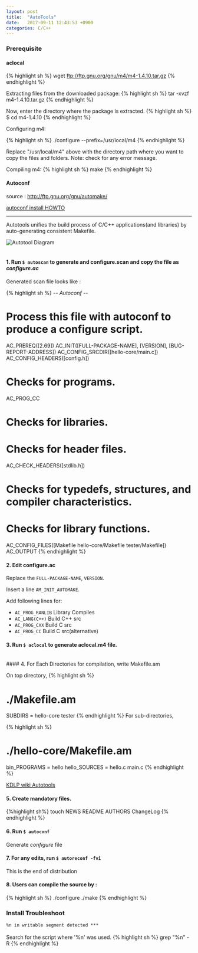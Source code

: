 ```yaml
---
layout: post
title:  "AutoTools"
date:   2017-09-11 12:43:53 +0900
categories: C/C++
---
```




### Prerequisite


#### aclocal
{% highlight sh %}
wget ftp://ftp.gnu.org/gnu/m4/m4-1.4.10.tar.gz
{% endhighlight %}

Extracting files from the downloaded package:
{% highlight sh %}
tar -xvzf m4-1.4.10.tar.gz
{% endhighlight %}

Now, enter the directory where the package is extracted.
{% highlight sh %}
$ cd m4-1.4.10
{% endhighlight %}

Configuring m4:

{% highlight sh %}
./configure --prefix=/usr/local/m4
{% endhighlight %}

Replace "/usr/local/m4" above with the directory path where you want to copy the files and folders. Note: check for any error message.

Compiling m4:
{% highlight sh %}
make
{% endhighlight %}


#### Autoconf

source : http://ftp.gnu.org/gnu/automake/

[autoconf install HOWTO](http://www.gnu.org/software/autoconf/autoconf.html)

----

Autotools unifies the build process of C/C++ applications(and libraries) by auto-generating consistent Makefile.

![Autotool Diagram]({{site.baseurl}}/img/2017-09-11-img1.png)
<br><br>
#### 1. Run `$ autoscan` to generate and configure.scan and copy the file as *configure.ac*

Generated scan file looks like :

{% highlight sh %}
                                               -*- Autoconf -*-
# Process this file with autoconf to produce a configure script.

AC_PREREQ([2.69])
AC_INIT([FULL-PACKAGE-NAME], [VERSION], [BUG-REPORT-ADDRESS])
AC_CONFIG_SRCDIR([hello-core/main.c])
AC_CONFIG_HEADERS([config.h])

# Checks for programs.
AC_PROG_CC

# Checks for libraries.

# Checks for header files.
AC_CHECK_HEADERS([stdlib.h])

# Checks for typedefs, structures, and compiler characteristics.

# Checks for library functions.

AC_CONFIG_FILES([Makefile
                 hello-core/Makefile
                 tester/Makefile])
AC_OUTPUT
{% endhighlight %}
<br>
#### 2. Edit configure.ac
Replace the `FULL-PACKAGE-NAME`, `VERSION`.

Insert a line `AM_INIT_AUTOMAKE`.

Add following lines for:
 - `AC_PROG_RANLIB` Library Compiles
 - `AC_LANG(C++)`    Build C++ src
 - `AC_PROG_CXX`     Build C src
 - `AC_PROG_CC`      Build C src(alternative)

#### 3. Run `$ aclocal` to generate aclocal.m4 file.
<br>
#### 4. For Each Directories for compilation, write Makefile.am

On top directory,
{% highlight sh %}
# ./Makefile.am
SUBDIRS = hello-core tester
{% endhighlight %}
For sub-directories,

{% highlight sh %}
# ./hello-core/Makefile.am
bin_PROGRAMS = hello
hello_SOURCES = hello.c main.c
{% endhighlight %}

[KDLP wiki Autotools](https://wiki.kldp.org/wiki.php/DocbookSgml/Autotools-KLDP#AEN217)

#### 5. Create mandatory files.
{%highlight sh%}
touch NEWS README AUTHORS ChangeLog
{% endhighlight %}
#### 6. Run `$ autoconf`
Generate *configure* file
#### 7. For any edits, run `$ autoreconf -fvi`
This is the end of distribution

#### 8. Users can compile the source by :
{% highlight sh %}
./configure
./make
{% endhighlight %}

### Install Troubleshoot

`%n in writable segment detected ***`<br>
<br>
Search for the script where '%n' was used.
{% highlight sh %}
grep "%n" -R
{% endhighlight %}
